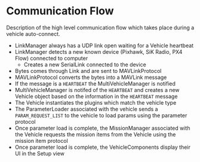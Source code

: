 # Communication Flow

Description of the high level communication flow which takes place during a vehicle auto-connect.

* LinkManager always has a UDP link open waiting for a Vehicle heartbeat
* LinkManager detects a new known device (Pixhawk, SiK Radio, PX4 Flow) connected to computer 
    * Creates a new SerialLink connected to the device
* Bytes comes through Link and are sent to MAVLinkProtocol
* MAVLinkProtocol converts the bytes into a MAVLink message
* If the message is a `HEARTBEAT` the MultiVehicleManager is notified
* MultiVehicleManager is notifed of the ```HEARTBEAT``` and creates a new Vehicle object based on the information in the `HEARTBEAT` message
* The Vehicle instantiates the plugins which match the vehicle type
* The ParameterLoader associated with the vehicle sends a ```PARAM_REQUEST_LIST``` to the vehicle to load params using the parameter protocol
* Once parameter load is complete, the MissionManager associated with the Vehicle requests the mission items from the Vehicle using the mission item protocol
* Once parameter load is complete, the VehicleComponents display their UI in the Setup view